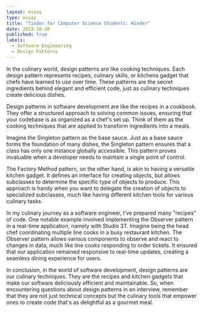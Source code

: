 ```yaml
---
layout: essay
type: essay
title: "Tinder for Computer Science Students: Hinder"
date: 2023-10-30
published: true
labels:
  - Software Engineering
  - Design Patterns
---
```


In the culinary world, design patterns are like cooking techniques. Each design pattern represents recipes, culinary skills, or kitchens gadget that chefs have learned to use over time. These patterns are the secret ingredients behind elegant and efficient code, just as culinary techniques create delicious dishes.

Design patterns in software development are like the recipes in a cookbook. They offer a structured approach to solving common issues, ensuring that your codebase is as organized as a chef's set up. Think of them as the cooking techniques that are applied to transform ingredients into a meals.

Imagine the Singleton pattern as the base sauce. Just as a base sauce forms the foundation of many dishes, the Singleton pattern ensures that a class has only one instance globally accessible. This pattern proves invaluable when a developer needs to maintain a single point of control.

The Factory Method pattern, on the other hand, is akin to having a versatile kitchen gadget. It defines an interface for creating objects, but allows subclasses to determine the specific type of objects to produce. This approach is handy when you want to delegate the creation of objects to specialized subclasses, much like having different kitchen tools for various culinary tasks.

In my culinary journey as a software engineer, I've prepared many "recipes" of code. One notable example involved implementing the Observer pattern in a real-time application, namely with Studio 3T. Imagine being the head chef coordinating multiple line cooks in a busy restaurant kitchen. The Observer pattern allows various components to observe and react to changes in data, much like line cooks responding to order tickets. It ensured that our application remained responsive to real-time updates, creating a seamless dining experience for users.

In conclusion, in the world of software development, design patterns are our culinary techniques. They are the recipes and kitchen gadgets that make our software deliciously efficient and maintainable. So, when encountering questions about design patterns in an interview, remember that they are not just technical concepts but the culinary tools that empower ones to create code that's as delightful as a gourmet meal. 
